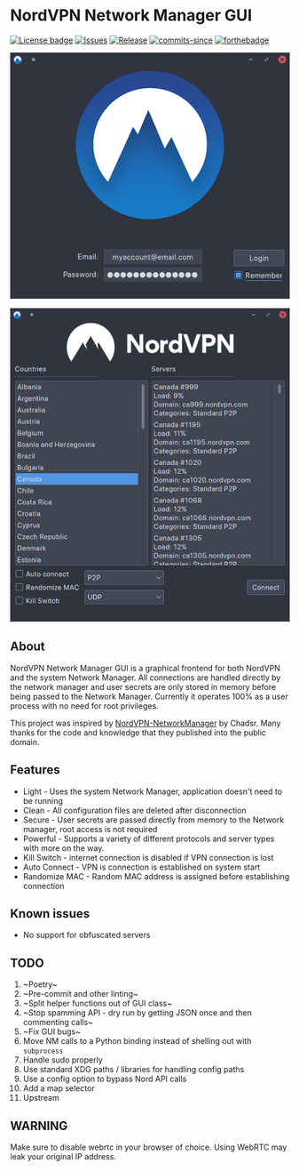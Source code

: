 # NordVPN Network Manager GUI

[![License badge](https://img.shields.io/github/license/vfosterm/NordVPN-NetworkManager-Gui?style=for-the-badge)](https://github.com/vfosterm/NordVPN-NetworkManager-Gui/blob/master/LICENSE)
[![Issues](https://img.shields.io/github/issues-closed/vfosterm/NordVPN-NetworkManager-Gui?style=for-the-badge)](https://github.com/vfosterm/NordVPN-NetworkManager-Gui/issues)
[![Release](https://img.shields.io/github/release/vfosterm/NordVPN-NetworkManager-Gui?style=for-the-badge)](https://github.com/vfosterm/NordVPN-NetworkManager-Gui/releases/latest)
[![commits-since](https://img.shields.io/github/commits-since/vfosterm/NordVPN-NetworkManager-Gui/latest?style=for-the-badge)](https://github.com/vfosterm/NordVPN-NetworkManager-Gui/commits/master)
[![forthebadge](https://forthebadge.com/images/badges/made-with-python.svg)](https://python.org)

![Login screen](nord_nm_gui/assets/login_new.png)

![Main screen](nord_nm_gui/assets/main_new.png)

## About

NordVPN Network Manager GUI is a graphical frontend for both NordVPN and the
system Network Manager. All connections are handled directly by the network
manager and user secrets are only stored in memory before being passed to the
Network Manager. Currently it operates 100% as a user process with no need for
root privileges.

This project was inspired by
[NordVPN-NetworkManager](https://github.com/Chadsr/NordVPN-NetworkManager) by
Chadsr. Many thanks for the code and knowledge that they published into the
public domain.

## Features

-   Light - Uses the system Network Manager, application doesn't need to be running
-   Clean - All configuration files are deleted after disconnection
-   Secure - User secrets are passed directly from memory to the Network
    manager, root access is not required
-   Powerful - Supports a variety of different protocols and server types with
    more on the way.
-   Kill Switch - internet connection is disabled if VPN connection is lost
-   Auto Connect - VPN is connection is established on system start
-   Randomize MAC - Random MAC address is assigned before establishing connection

## Known issues

-   No support for obfuscated servers

## TODO

1.  ~Poetry~
2.  ~Pre-commit and other linting~
3.  ~Split helper functions out of GUI class~
4.  ~Stop spamming API - dry run by getting JSON once and then commenting calls~
5.  ~Fix GUI bugs~
6.  Move NM calls to a Python binding instead of shelling out with `subprocess`
7.  Handle sudo properly
8.  Use standard XDG paths / libraries for handling config paths
9.  Use a config option to bypass Nord API calls
10.  Add a map selector
11.  Upstream

## WARNING

Make sure to disable webrtc in your browser of choice. Using WebRTC may leak
your original IP address.
